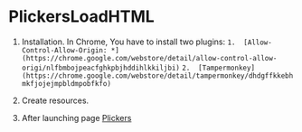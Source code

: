 # PlickersLoadHTML


1.  Installation.
In Chrome, You have to install two plugins:
  `1.  [Allow-Control-Allow-Origin: *](https://chrome.google.com/webstore/detail/allow-control-allow-origi/nlfbmbojpeacfghkpbjhddihlkkiljbi)`
  `2.  [Tampermonkey](https://chrome.google.com/webstore/detail/tampermonkey/dhdgffkkebhmkfjojejmpbldmpobfkfo)`

2.  Create resources.




3.  After launching page [Plickers](https://www.plickers.com)
